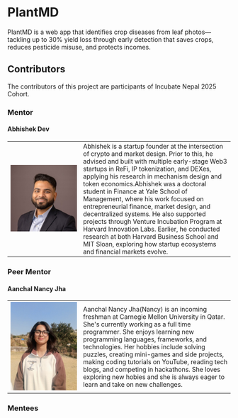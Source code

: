 # PlantMD

PlantMD is a web app that identifies crop diseases from leaf photos—tackling up to 30% yield loss through early detection that saves crops, reduces pesticide misuse, and protects incomes.

## Contributors

The contributors of this project are participants of Incubate Nepal 2025 Cohort.

### Mentor

#### Abhishek Dev

<table>
    <tr>
        <td width=150>
            <img src="Images/AbhishekDev.jpeg" alt="Image of Abhishek Dev"/>
        </td>
        <td>
            Abhishek is a startup founder at the intersection of crypto and market design. Prior to this, he advised and built with multiple early-stage Web3 startups in ReFi, IP tokenization, and DEXes, applying his research in mechanism design and token economics.Abhishek was a doctoral student in Finance at Yale School of Management, where his work focused on entrepreneurial finance, market design, and decentralized systems. He also supported projects through Venture Incubation Program at Harvard Innovation Labs. Earlier, he conducted research at both Harvard Business School and MIT Sloan, exploring how startup ecosystems and financial markets evolve.
        </td>
    </tr>
</table>


### Peer Mentor

#### Aanchal Nancy Jha

<table>
    <tr>
        <td width=150>
            <img src="Images/AanchalNancyJha.jpg" alt="Image of Aanchal Nancy Jha"/>
        </td>
        <td>
            Aanchal Nancy Jha(Nancy) is an incoming freshman at Carnegie Mellon University in Qatar. She's currently working as a full time programmer. She enjoys learning new programming languages, frameworks, and technologies. Her hobbies include solving puzzles, creating mini-games and side projects, making coding tutorials on YouTube, reading tech blogs, and competing in hackathons. She loves exploring new hobies and she is always eager to learn and take on new challenges.
        </td>
    </tr>
</table>

### Mentees



